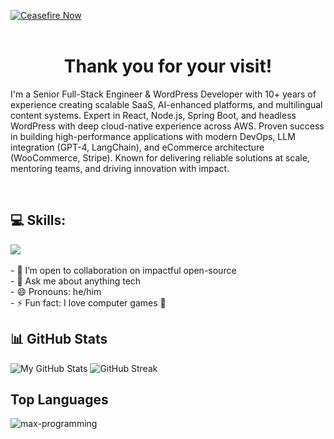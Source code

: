 [![Ceasefire Now](https://badge.techforpalestine.org/ceasefire-now)](https://techforpalestine.org/learn-more)
<br />
<br />
<h1 align="center">Thank you for your visit!</h1>
<!-- <p align="center" > -->
 I'm a Senior Full-Stack Engineer & WordPress Developer with 10+ years of experience creating scalable SaaS, AI-enhanced platforms, and multilingual content systems. Expert in React, Node.js, Spring Boot, and headless WordPress with deep cloud-native experience across AWS. Proven success in building high-performance applications with modern DevOps, LLM integration (GPT-4, LangChain), and eCommerce architecture (WooCommerce, Stripe). Known for delivering reliable solutions at scale, mentoring teams, and driving innovation with impact.
</p>
<br />

## 💻 Skills:

  <a href="https://skillicons.dev">
    <img src="https://skillicons.dev/icons?i=js,ts,nextjs,react,vite,nodejs,prisma,vscode,py,git,github,githubactions,astro,css,tailwind,express,fastapi,firebase,mongodb,supabase,dart,flutter,netlify,vercel,python,java,nest,symfony,django,graphql,wordpress,aws,mysql,postgresql,cypress,jest,php,c#,mocha,jest,redis" />
  </a>

<br />
<br />
- 👯 I’m open to collaboration on impactful open-source
<br />
- 💬 Ask me about anything tech
<br />
- 😄 Pronouns: he/him
<br />
- ⚡ Fun fact: I love computer games 🥳

## 📊 GitHub Stats

![My GitHub Stats](https://github-readme-stats.vercel.app/api?username=mybuddy4305&show_icons=true&theme=radical)
![GitHub Streak](https://github-readme-streak-stats.herokuapp.com/?user=jinyiguo&theme=radical)

## Top Languages
<p><img align="left" src="https://github-readme-stats.max-programming.vercel.app/api/top-langs/?username=mybuddy4305&layout=compact&hide=html&theme=react" alt="max-programming" /></p> 
